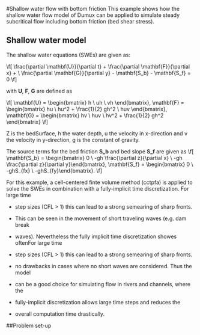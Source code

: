 #Shallow water flow with bottom friction
This example shows how the shallow water flow model of Dumux can be
applied to simulate steady subcritical flow including bottom friction (bed shear stress).

## Shallow water model
The shallow water equations (SWEs) are given as:

\f[
\frac{\partial \mathbf{U}}{\partial t} +
\frac{\partial \mathbf{F}}{\partial x} + \\
\frac{\partial \mathbf{G}}{\partial y} - \mathbf{S_b} - \mathbf{S_f} = 0
\f]

with  <B>U</B>, <B>F</B>, <B>G</B> are defined as

\f[
\mathbf{U} = \begin{bmatrix} h \\ uh \\ vh \end{bmatrix},
\mathbf{F} = \begin{bmatrix} hu \\ hu^2  + \frac{1}{2} gh^2 \\ huv \end{bmatrix},
\mathbf{G} = \begin{bmatrix} hv \\ huv \\ hv^2  + \frac{1}{2} gh^2 \end{bmatrix}
\f]

Z is the bedSurface, h the water depth, u the velocity in
x-direction and v the velocity in y-direction, g is the constant of gravity.

The source terms for the bed friction <B>S_b</B> and bed slope
<B>S_f</B> are given as
\f[
\mathbf{S_b} = \begin{bmatrix} 0 \\ -gh \frac{\partial z}{\partial x}
               \\ -gh \frac{\partial z}{\partial y}\end{bmatrix},
\mathbf{S_f} = \begin{bmatrix} 0 \\ -ghS_{fx} \\ -ghS_{fy}\end{bmatrix}.
\f]

For this example, a cell-centered finte volume method (cctpfa) is applied to solve the SWEs
in combination with a fully-implicit time discretization. For large time
 * step sizes (CFL > 1) this can lead to a strong semearing of sharp fronts.
 * This can be seen in the movement of short traveling waves (e.g. dam break
 * waves). Nevertheless the fully implicit time discretization showes oftenFor large time
 * step sizes (CFL > 1) this can lead to a strong semearing of sharp fronts.

 * no drawbacks in cases where no short waves are considered. Thus the model
 * can be a good choice for simulating flow in rivers and channels, where the
 * fully-implicit discretization allows large time steps and reduces the
 * overall computation time drastically.

##Problem set-up
